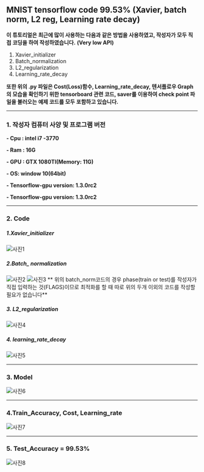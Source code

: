 ## MNIST tensorflow code 99.53% (Xavier, batch norm, L2 reg, Learning rate decay)
**이 튜토리얼은 최근에 많이 사용하는 다음과 같은 방법을 사용하였고, 작성자가 모두 직접 코딩을 하여 작성하였습니다.**
**(Very low API)**

1. Xavier_initializer
2. Batch_normalization
3. L2_regularization
4. Learning_rate_decay

**또한 위의 .py 파일은 Cost(Loss)함수, Learning_rate_decay, 텐서플로우 Graph의 모습을 확인하기 위한 tensorboard 관련 코드, saver를 이용하여 check point 파일을 불러오는 예제 코드를 모두 포함하고 있습니다.**
_ _ _
### 1. 작성자 컴퓨터 사양 및 프로그램 버전
**- Cpu : intel i7 -3770**

**- Ram : 16G**

**- GPU : GTX 1080TI(Memory: 11G)**

**- OS: window 10(64bit)**

**- Tensorflow-gpu version:  1.3.0rc2**

**- Tensorflow-gpu version:  1.3.0rc2**
_ _ _
### 2. Code
##### 1.Xavier_initializer
![사진1](https://github.com/MINGUKKANG/mnist_tensorflow/blob/master/images/xavier_initializer_code.PNG)

##### 2.Batch_ normalization
![사진2](https://github.com/MINGUKKANG/mnist_tensorflow/blob/master/images/bach_norm1_code.PNG)
![사진3](https://github.com/MINGUKKANG/mnist_tensorflow/blob/master/images/batch_norm2_code.PNG)
** 위의 batch_norm코드의 경우 phase(train or test)를 작성자가 직접 입력하는 것(FLAGS)이므로 최적화를 할 때 따로 위의 두개 이외의 코드를 작성할 필요가 없습니다**

##### 3. L2_regularization
![사진4](https://github.com/MINGUKKANG/mnist_tensorflow/blob/master/images/regularization_code.PNG)

##### 4. learning_rate_decay
![사진5](https://github.com/MINGUKKANG/mnist_tensorflow/blob/master/images/learning_rate_decay_code.PNG)
_ _ _
### 3. Model
![사진6](https://github.com/MINGUKKANG/mnist_tensorflow/blob/master/images/model_image.png)
_ _ _
### 4.Train_Accuracy, Cost, Learning_rate
![사진7](https://github.com/MINGUKKANG/mnist_tensorflow/blob/master/images/cost%2Clearning%2Caccur.PNG)
_ _ _
### 5. Test_Accuracy = 99.53%
![사진8](https://github.com/MINGUKKANG/mnist_tensorflow/blob/master/images/Accuracy_test.PNG)
